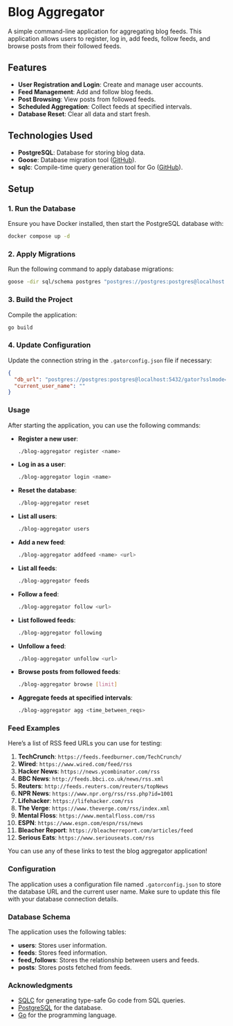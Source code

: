 # Blog Aggregator

A simple command-line application for aggregating blog feeds. This application allows users to register, log in, add feeds, follow feeds, and browse posts from their followed feeds.

## Features

- **User Registration and Login**: Create and manage user accounts.
- **Feed Management**: Add and follow blog feeds.
- **Post Browsing**: View posts from followed feeds.
- **Scheduled Aggregation**: Collect feeds at specified intervals.
- **Database Reset**: Clear all data and start fresh.

## Technologies Used

- **PostgreSQL**: Database for storing blog data.
- **Goose**: Database migration tool ([GitHub](https://github.com/pressly/goose)).
- **sqlc**: Compile-time query generation tool for Go ([GitHub](https://github.com/sqlc-dev/sqlc)).

## Setup

### 1. Run the Database

Ensure you have Docker installed, then start the PostgreSQL database with:

```sh
docker compose up -d
```

### 2. Apply Migrations

Run the following command to apply database migrations:

```sh
goose -dir sql/schema postgres "postgres://postgres:postgres@localhost:5432/gator" up
```

### 3. Build the Project

Compile the application:

```sh
go build 
```

### 4. Update Configuration

Update the connection string in the `.gatorconfig.json` file if necessary:

```json
{
  "db_url": "postgres://postgres:postgres@localhost:5432/gator?sslmode=disable",
  "current_user_name": ""
}
```

### Usage

After starting the application, you can use the following commands:

- **Register a new user**:
  ```bash
  ./blog-aggregator register <name>
  ```

- **Log in as a user**:
  ```bash
  ./blog-aggregator login <name>
  ```

- **Reset the database**:
  ```bash
  ./blog-aggregator reset
  ```

- **List all users**:
  ```bash
  ./blog-aggregator users
  ```

- **Add a new feed**:
  ```bash
  ./blog-aggregator addfeed <name> <url>
  ```

- **List all feeds**:
  ```bash
  ./blog-aggregator feeds
  ```

- **Follow a feed**:
  ```bash
  ./blog-aggregator follow <url>
  ```

- **List followed feeds**:
  ```bash
  ./blog-aggregator following
  ```

- **Unfollow a feed**:
  ```bash
  ./blog-aggregator unfollow <url>
  ```

- **Browse posts from followed feeds**:
  ```bash
  ./blog-aggregator browse [limit]
  ```

- **Aggregate feeds at specified intervals**:
  ```bash
  ./blog-aggregator agg <time_between_reqs>
  ```

### Feed Examples

Here’s a list of RSS feed URLs you can use for testing:

1. **TechCrunch**: `https://feeds.feedburner.com/TechCrunch/`
2. **Wired**: `https://www.wired.com/feed/rss`
3. **Hacker News**: `https://news.ycombinator.com/rss`
4. **BBC News**: `http://feeds.bbci.co.uk/news/rss.xml`
5. **Reuters**: `http://feeds.reuters.com/reuters/topNews`
6. **NPR News**: `https://www.npr.org/rss/rss.php?id=1001`
7. **Lifehacker**: `https://lifehacker.com/rss`
8. **The Verge**: `https://www.theverge.com/rss/index.xml`
9. **Mental Floss**: `https://www.mentalfloss.com/rss`
10. **ESPN**: `https://www.espn.com/espn/rss/news`
11. **Bleacher Report**: `https://bleacherreport.com/articles/feed`
12. **Serious Eats**: `https://www.seriouseats.com/rss`

You can use any of these links to test the blog aggregator application!

### Configuration

The application uses a configuration file named `.gatorconfig.json` to store the database URL and the current user name. Make sure to update this file with your database connection details.

### Database Schema

The application uses the following tables:

- **users**: Stores user information.
- **feeds**: Stores feed information.
- **feed_follows**: Stores the relationship between users and feeds.
- **posts**: Stores posts fetched from feeds.

### Acknowledgments

- [SQLC](https://sqlc.dev/) for generating type-safe Go code from SQL queries.
- [PostgreSQL](https://www.postgresql.org/) for the database.
- [Go](https://golang.org/) for the programming language.

